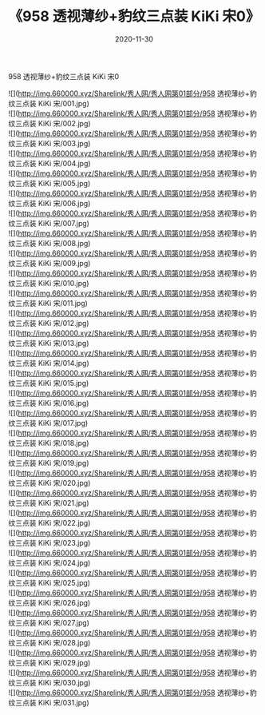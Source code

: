 ﻿---
layout: post
title:  《958 透视薄纱+豹纹三点装 KiKi 宋0》
date:   2020-11-30
img: http://img.660000.xyz/Sharelink/秀人网/秀人网第01部分/958 透视薄纱+豹纹三点装 KiKi 宋0/000.jpg
categories: [美女, 清纯, 唯美]
---

958 透视薄纱+豹纹三点装 KiKi 宋0

  ![](http://img.660000.xyz/Sharelink/秀人网/秀人网第01部分/958 透视薄纱+豹纹三点装 KiKi 宋/001.jpg) <br> ![](http://img.660000.xyz/Sharelink/秀人网/秀人网第01部分/958 透视薄纱+豹纹三点装 KiKi 宋/002.jpg) <br> ![](http://img.660000.xyz/Sharelink/秀人网/秀人网第01部分/958 透视薄纱+豹纹三点装 KiKi 宋/003.jpg) <br> ![](http://img.660000.xyz/Sharelink/秀人网/秀人网第01部分/958 透视薄纱+豹纹三点装 KiKi 宋/004.jpg) <br> ![](http://img.660000.xyz/Sharelink/秀人网/秀人网第01部分/958 透视薄纱+豹纹三点装 KiKi 宋/005.jpg) <br> ![](http://img.660000.xyz/Sharelink/秀人网/秀人网第01部分/958 透视薄纱+豹纹三点装 KiKi 宋/006.jpg) <br> ![](http://img.660000.xyz/Sharelink/秀人网/秀人网第01部分/958 透视薄纱+豹纹三点装 KiKi 宋/007.jpg) <br> ![](http://img.660000.xyz/Sharelink/秀人网/秀人网第01部分/958 透视薄纱+豹纹三点装 KiKi 宋/008.jpg) <br> ![](http://img.660000.xyz/Sharelink/秀人网/秀人网第01部分/958 透视薄纱+豹纹三点装 KiKi 宋/009.jpg) <br> ![](http://img.660000.xyz/Sharelink/秀人网/秀人网第01部分/958 透视薄纱+豹纹三点装 KiKi 宋/010.jpg) <br> ![](http://img.660000.xyz/Sharelink/秀人网/秀人网第01部分/958 透视薄纱+豹纹三点装 KiKi 宋/011.jpg) <br> ![](http://img.660000.xyz/Sharelink/秀人网/秀人网第01部分/958 透视薄纱+豹纹三点装 KiKi 宋/012.jpg) <br> ![](http://img.660000.xyz/Sharelink/秀人网/秀人网第01部分/958 透视薄纱+豹纹三点装 KiKi 宋/013.jpg) <br> ![](http://img.660000.xyz/Sharelink/秀人网/秀人网第01部分/958 透视薄纱+豹纹三点装 KiKi 宋/014.jpg) <br> ![](http://img.660000.xyz/Sharelink/秀人网/秀人网第01部分/958 透视薄纱+豹纹三点装 KiKi 宋/015.jpg) <br> ![](http://img.660000.xyz/Sharelink/秀人网/秀人网第01部分/958 透视薄纱+豹纹三点装 KiKi 宋/016.jpg) <br> ![](http://img.660000.xyz/Sharelink/秀人网/秀人网第01部分/958 透视薄纱+豹纹三点装 KiKi 宋/017.jpg) <br> ![](http://img.660000.xyz/Sharelink/秀人网/秀人网第01部分/958 透视薄纱+豹纹三点装 KiKi 宋/018.jpg) <br> ![](http://img.660000.xyz/Sharelink/秀人网/秀人网第01部分/958 透视薄纱+豹纹三点装 KiKi 宋/019.jpg) <br> ![](http://img.660000.xyz/Sharelink/秀人网/秀人网第01部分/958 透视薄纱+豹纹三点装 KiKi 宋/020.jpg) <br> ![](http://img.660000.xyz/Sharelink/秀人网/秀人网第01部分/958 透视薄纱+豹纹三点装 KiKi 宋/021.jpg) <br> ![](http://img.660000.xyz/Sharelink/秀人网/秀人网第01部分/958 透视薄纱+豹纹三点装 KiKi 宋/022.jpg) <br> ![](http://img.660000.xyz/Sharelink/秀人网/秀人网第01部分/958 透视薄纱+豹纹三点装 KiKi 宋/023.jpg) <br> ![](http://img.660000.xyz/Sharelink/秀人网/秀人网第01部分/958 透视薄纱+豹纹三点装 KiKi 宋/024.jpg) <br> ![](http://img.660000.xyz/Sharelink/秀人网/秀人网第01部分/958 透视薄纱+豹纹三点装 KiKi 宋/025.jpg) <br> ![](http://img.660000.xyz/Sharelink/秀人网/秀人网第01部分/958 透视薄纱+豹纹三点装 KiKi 宋/026.jpg) <br> ![](http://img.660000.xyz/Sharelink/秀人网/秀人网第01部分/958 透视薄纱+豹纹三点装 KiKi 宋/027.jpg) <br> ![](http://img.660000.xyz/Sharelink/秀人网/秀人网第01部分/958 透视薄纱+豹纹三点装 KiKi 宋/028.jpg) <br> ![](http://img.660000.xyz/Sharelink/秀人网/秀人网第01部分/958 透视薄纱+豹纹三点装 KiKi 宋/029.jpg) <br> ![](http://img.660000.xyz/Sharelink/秀人网/秀人网第01部分/958 透视薄纱+豹纹三点装 KiKi 宋/030.jpg) <br> ![](http://img.660000.xyz/Sharelink/秀人网/秀人网第01部分/958 透视薄纱+豹纹三点装 KiKi 宋/031.jpg) <br>
